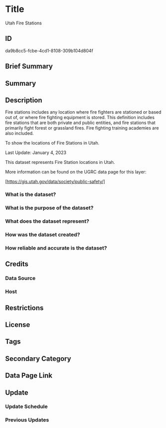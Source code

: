# Title

Utah Fire Stations

## ID

da9b8cc5-fcbe-4cd1-8108-309b104d804f

## Brief Summary

## Summary

## Description

Fire stations includes any location where fire fighters are stationed or based out of, or where fire fighting equipment is stored. This definition includes fire stations that are both private and public entities, and fire stations that primarily fight forest or grassland fires. Fire fighting training academies are also included.

To show the locations of Fire Stations in Utah.

Last Update: January 4, 2023

This dataset represents Fire Station locations in Utah.

More information can be found on the UGRC data page for this layer:

[https://gis.utah.gov/data/society/public-safety/]

### What is the dataset?

### What is the purpose of the dataset?

### What does the dataset represent?

### How was the dataset created?

### How reliable and accurate is the dataset?

## Credits

### Data Source

### Host

## Restrictions

## License

## Tags

## Secondary Category

## Data Page Link

## Update

### Update Schedule

### Previous Updates
